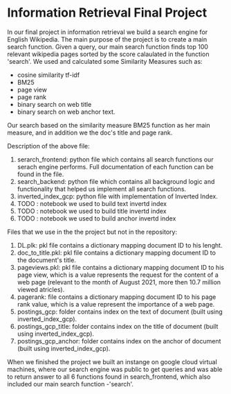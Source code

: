 # Information Retrieval Final Project

In our final project in information retrieval we build a search engine for English Wikipedia. 
The main purpose of the project is to create a main search function. 
Given a query, our main search function finds top 100 relevant wikipedia pages sorted by the score calaulated in the function 'search'.
We used and calculated some Similarity Measures such as: 
* cosine similarity tf-idf 
* BM25
* page view
* page rank
* binary search on web title
* binary search on web anchor text.

Our search based on the similarity measure BM25 function as her main measure, and in addition we the doc's title and page rank.  

Description of the above file: 
1. serarch_frontend: python file which contains all search functions our serach engine performs. Full documentation of each function can be found in the file.
2. search_backend: python file which contains all background logic and functionality that helped us implement all search functions.
3. inverted_index_gcp: python file with implementation of Inverted Index.
4. TODO : notebook we used to build text invertd index
5. TODO : notebook we used to build title invertd index
6. TODO : notebook we used to build anchor invertd index

Files that we use in the the project but not in the repository:
1. DL.plk: pkl file contains a dictionary mapping document ID to his lenght.
2. doc_to_title.pkl: pkl file contains a dictionary mapping document ID to the document's title.
3. pageviews.pkl: pkl file contains a dictionary mapping document ID to his page view, which is a value represents the request for the content of a web page (relevant to the month of August 2021, more then 10.7 million viewed atricles).
4. pagerank: file contains a dictionary mapping document ID to his page rank value, which is a value represent the importance of a web page.
5. postings_gcp: folder contains index on the text of document (built using inverted_index_gcp).
6. postings_gcp_title: folder contains index on the title of document (built using inverted_index_gcp).
7. postings_gcp_anchor: folder contains index on the anchor of document (built using inverted_index_gcp).

When we finished the project we built an instange on google cloud virtual machines, where our search engine was public to get queries and was able to return answer to all 6 functions found in search_frontend, which also included our main search function -'search'.
